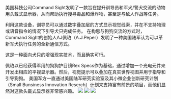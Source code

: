美国科技公司Command Sight发明了一款旨在提升训导员和军犬/警犬交流的动物用头戴式显示器，从而帮助执行搜寻毒品和爆炸物，甚至是与敌人作战等任务。

利用这款设备，训导员可以通过数字叠加层的方式显示视觉线索，并在不支持物理或语音指令的情况下引导犬只完成任务。
在构思与狗狗交流的方式时，Command Sight的创始人AJ佩珀（A.J.Peper）发明了一种美国陆军认为可以革新军犬执行任务的全新通信方式。

这是一种面向犬只的增强现实技术，而且确实可行。

佩珀以已经获得军用的狗狗护目镜Rex Specs作为基础，通过增加一个光电元件来开发出相应的平视显示器。然后，视觉提示可以叠加在真实世界视图并用于指导和引导狗狗。
美国军方一直通过美国陆军研究实验室及其小微企业创新研究计划（Small Bunsiness Innovation Reserch）计划来支持富有前景的项目，而他们显然对这款头戴式显示器非常感兴趣。
![](https://gitlab.com/picbed/bed/uploads/5eef71e88fb497ebfccb07fa4e5dded4/44a53af03f73be6cd557cd6b7dba45a2.png)
![](https://gitlab.com/picbed/bed/uploads/4f9e9e7c2a7cdae881429a09c9b3969e/e8e6fb81931639695b513fe6eed36375.jpg)
![](https://gitlab.com/picbed/bed/uploads/f19b7badb94a063dc6eaee8972c7506a/c17d591685928ea88fecb3e6d19ec46c.jpg)